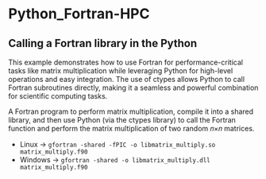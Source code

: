 # Python_Fortran-HPC

## Calling a Fortran library in the Python

This example demonstrates how to use Fortran for performance-critical tasks like matrix multiplication while leveraging Python for high-level operations and easy integration. The use of ctypes allows Python to call Fortran subroutines directly, making it a seamless and powerful combination for scientific computing tasks.

A Fortran program to perform matrix multiplication, compile it into a shared library, and then use Python (via the ctypes library) to call the Fortran function and perform the matrix multiplication of two random 𝑛×𝑛 matrices.

- Linux -> `gfortran -shared -fPIC -o libmatrix_multiply.so matrix_multiply.f90`
- Windows -> `gfortran -shared -o libmatrix_multiply.dll matrix_multiply.f90`

